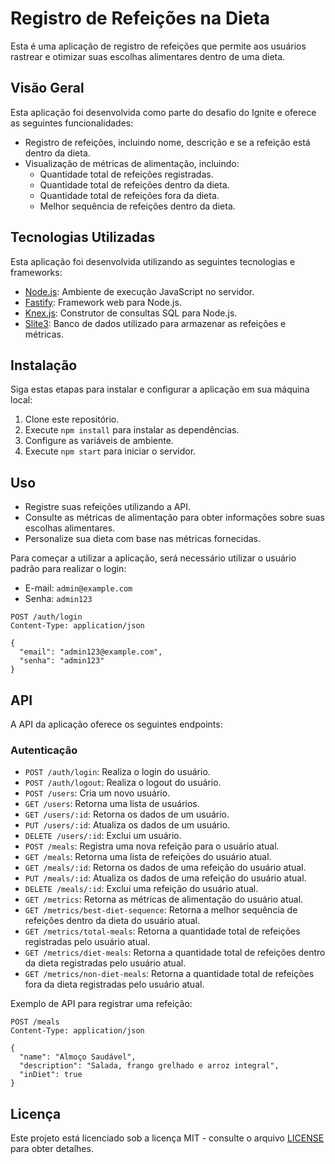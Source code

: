 # Registro de Refeições na Dieta

Esta é uma aplicação de registro de refeições que permite aos usuários rastrear e otimizar suas escolhas alimentares dentro de uma dieta.

## Visão Geral

Esta aplicação foi desenvolvida como parte do desafio do Ignite e oferece as seguintes funcionalidades:

- Registro de refeições, incluindo nome, descrição e se a refeição está dentro da dieta.
- Visualização de métricas de alimentação, incluindo:
  - Quantidade total de refeições registradas.
  - Quantidade total de refeições dentro da dieta.
  - Quantidade total de refeições fora da dieta.
  - Melhor sequência de refeições dentro da dieta.

## Tecnologias Utilizadas

Esta aplicação foi desenvolvida utilizando as seguintes tecnologias e frameworks:

- [Node.js](https://nodejs.org/): Ambiente de execução JavaScript no servidor.
- [Fastify](https://www.fastify.io/): Framework web para Node.js.
- [Knex.js](http://knexjs.org/): Construtor de consultas SQL para Node.js.
- [Slite3](https://www.sqlite.org/index.html): Banco de dados utilizado para armazenar as refeições e métricas.

## Instalação

Siga estas etapas para instalar e configurar a aplicação em sua máquina local:

1. Clone este repositório.
2. Execute `npm install` para instalar as dependências.
3. Configure as variáveis de ambiente.
4. Execute `npm start` para iniciar o servidor.

## Uso

- Registre suas refeições utilizando a API.
- Consulte as métricas de alimentação para obter informações sobre suas escolhas alimentares.
- Personalize sua dieta com base nas métricas fornecidas.

Para começar a utilizar a aplicação, será necessário utilizar o usuário padrão para realizar o login:

- E-mail: `admin@example.com`
- Senha: `admin123`

```http
POST /auth/login
Content-Type: application/json

{
  "email": "admin123@example.com",
  "senha": "admin123"
}
```

## API

A API da aplicação oferece os seguintes endpoints:

### Autenticação

- `POST /auth/login`: Realiza o login do usuário.
- `POST /auth/logout`: Realiza o logout do usuário.
- `POST /users`: Cria um novo usuário.
- `GET /users`: Retorna uma lista de usuários.
- `GET /users/:id`: Retorna os dados de um usuário.
- `PUT /users/:id`: Atualiza os dados de um usuário.
- `DELETE /users/:id`: Exclui um usuário.
- `POST /meals`: Registra uma nova refeição para o usuário atual.
- `GET /meals`: Retorna uma lista de refeições do usuário atual.
- `GET /meals/:id`: Retorna os dados de uma refeição do usuário atual.
- `PUT /meals/:id`: Atualiza os dados de uma refeição do usuário atual.
- `DELETE /meals/:id`: Exclui uma refeição do usuário atual.
- `GET /metrics`: Retorna as métricas de alimentação do usuário atual.
- `GET /metrics/best-diet-sequence`: Retorna a melhor sequência de refeições dentro da dieta do usuário atual.
- `GET /metrics/total-meals`: Retorna a quantidade total de refeições registradas pelo usuário atual.
- `GET /metrics/diet-meals`: Retorna a quantidade total de refeições dentro da dieta registradas pelo usuário atual.
- `GET /metrics/non-diet-meals`: Retorna a quantidade total de refeições fora da dieta registradas pelo usuário atual.

Exemplo de API para registrar uma refeição:

```http
POST /meals
Content-Type: application/json

{
  "name": "Almoço Saudável",
  "description": "Salada, frango grelhado e arroz integral",
  "inDiet": true
}
```

## Licença

Este projeto está licenciado sob a licença MIT - consulte o arquivo [LICENSE](LICENSE) para obter detalhes.
